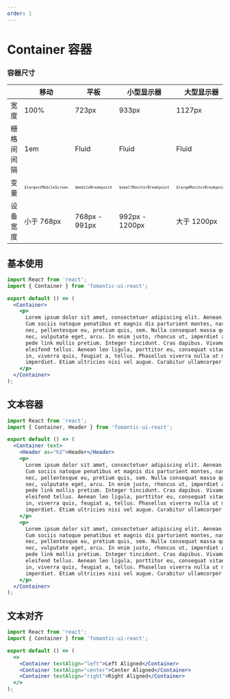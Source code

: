 ```yaml
---
order: 1
---
```


# Container 容器

### 容器尺寸

|            | 移动                                       | 平板                                    | 小型显示器                                    | 大型显示器                                    |
| ---------- | ------------------------------------------ | --------------------------------------- | --------------------------------------------- | --------------------------------------------- |
| 宽度       | 100%                                       | 723px                                   | 933px                                         | 1127px                                        |
| 栅格间间隔 | 1em                                        | Fluid                                   | Fluid                                         | Fluid                                         |
| 变量       | <font size=1>`$largestMobileScreen`</font> | <font size=1>`$mobileBreakpoint`</font> | <font size=1>`$smallMonitorBreakpoint`</font> | <font size=1>`$largeMonitorBreakpoint`</font> |
| 设备宽度   | 小于 768px                                 | 768px - 991px                           | 992px - 1200px                                | 大于 1200px                                   |

## 基本使用

```jsx
import React from 'react';
import { Container } from 'fomantic-ui-react';

export default () => (
  <Container>
    <p>
      Lorem ipsum dolor sit amet, consectetuer adipiscing elit. Aenean commodo ligula eget dolor. Aenean massa strong.
      Cum sociis natoque penatibus et magnis dis parturient montes, nascetur ridiculus mus. Donec quam felis, ultricies
      nec, pellentesque eu, pretium quis, sem. Nulla consequat massa quis enim. Donec pede justo, fringilla vel, aliquet
      nec, vulputate eget, arcu. In enim justo, rhoncus ut, imperdiet a, venenatis vitae, justo. Nullam dictum felis eu
      pede link mollis pretium. Integer tincidunt. Cras dapibus. Vivamus elementum semper nisi. Aenean vulputate
      eleifend tellus. Aenean leo ligula, porttitor eu, consequat vitae, eleifend ac, enim. Aliquam lorem ante, dapibus
      in, viverra quis, feugiat a, tellus. Phasellus viverra nulla ut metus varius laoreet. Quisque rutrum. Aenean
      imperdiet. Etiam ultricies nisi vel augue. Curabitur ullamcorper ultricies nisi.
    </p>
  </Container>
);
```

## 文本容器

```jsx
import React from 'react';
import { Container, Header } from 'fomantic-ui-react';

export default () => (
  <Container text>
    <Header as="h2">Header</Header>
    <p>
      Lorem ipsum dolor sit amet, consectetuer adipiscing elit. Aenean commodo ligula eget dolor. Aenean massa strong.
      Cum sociis natoque penatibus et magnis dis parturient montes, nascetur ridiculus mus. Donec quam felis, ultricies
      nec, pellentesque eu, pretium quis, sem. Nulla consequat massa quis enim. Donec pede justo, fringilla vel, aliquet
      nec, vulputate eget, arcu. In enim justo, rhoncus ut, imperdiet a, venenatis vitae, justo. Nullam dictum felis eu
      pede link mollis pretium. Integer tincidunt. Cras dapibus. Vivamus elementum semper nisi. Aenean vulputate
      eleifend tellus. Aenean leo ligula, porttitor eu, consequat vitae, eleifend ac, enim. Aliquam lorem ante, dapibus
      in, viverra quis, feugiat a, tellus. Phasellus viverra nulla ut metus varius laoreet. Quisque rutrum. Aenean
      imperdiet. Etiam ultricies nisi vel augue. Curabitur ullamcorper ultricies nisi.
    </p>
    <p>
      Lorem ipsum dolor sit amet, consectetuer adipiscing elit. Aenean commodo ligula eget dolor. Aenean massa strong.
      Cum sociis natoque penatibus et magnis dis parturient montes, nascetur ridiculus mus. Donec quam felis, ultricies
      nec, pellentesque eu, pretium quis, sem. Nulla consequat massa quis enim. Donec pede justo, fringilla vel, aliquet
      nec, vulputate eget, arcu. In enim justo, rhoncus ut, imperdiet a, venenatis vitae, justo. Nullam dictum felis eu
      pede link mollis pretium. Integer tincidunt. Cras dapibus. Vivamus elementum semper nisi. Aenean vulputate
      eleifend tellus. Aenean leo ligula, porttitor eu, consequat vitae, eleifend ac, enim. Aliquam lorem ante, dapibus
      in, viverra quis, feugiat a, tellus. Phasellus viverra nulla ut metus varius laoreet. Quisque rutrum. Aenean
      imperdiet. Etiam ultricies nisi vel augue. Curabitur ullamcorper ultricies nisi.
    </p>
  </Container>
);
```

## 文本对齐

```jsx
import React from 'react';
import { Container } from 'fomantic-ui-react';

export default () => (
  <>
    <Container textAlign="left">Left Aligned</Container>
    <Container textAlign="center">Center Aligned</Container>
    <Container textAlign="right">Right Aligned</Container>
  </>
);
```

<API src="@/container/Container.tsx"></API>
